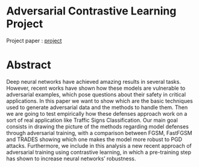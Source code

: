 # Adversarial Contrastive Learning Project

Project paper : [project](https://github.com/senad96/Adversarial-Contrastive-Learning-/blob/main/Towards-Robust-Networks.pdf)


# Abstract 

Deep neural networks have achieved amazing results in several tasks. However, recent works have shown how these 
models are vulnerable to adversarial examples, which pose 
questions about their safety in critical applications. In this paper
we want to show which are the basic techniques used to generate
adversarial data and the methods to handle them. Then we are going
to test empirically how these defenses approach work on a sort
of real application like Traffic Signs Classification. Our main
goal consists in drawing the picture of the methods regarding
model defenses through adversarial training, with a comparison
between FGSM, FastFGSM and TRADES showing which one
makes the model more robust to PGD attacks. Furthermore, we
include in this analysis a new recent approach of adversarial
training using contrastive learning, in which a pre-training step
has shown to increase neural networks’ robustness.
